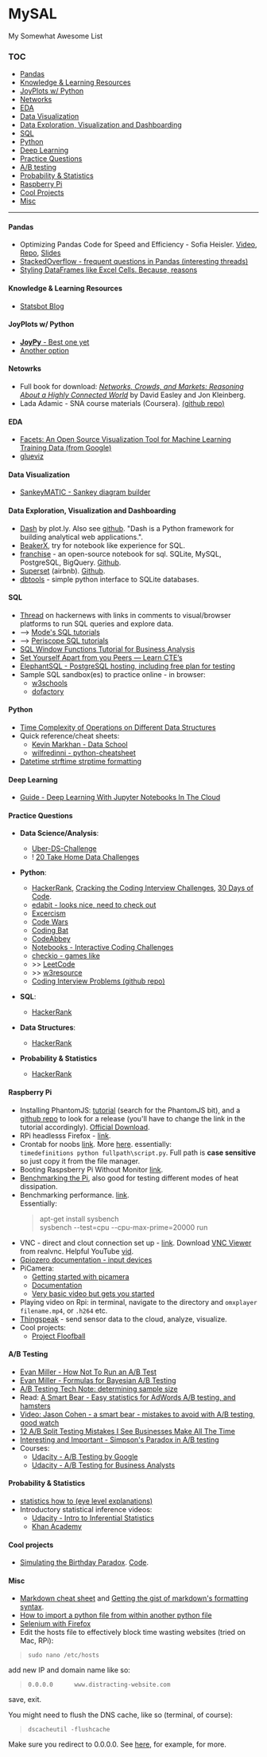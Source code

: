 # MySAL
My Somewhat Awesome List


### TOC
+ [Pandas](https://github.com/mlcoursework/mysal/blob/master/README.md#pandas)
+ [Knowledge & Learning Resources](https://github.com/mlcoursework/mysal/blob/master/README.md#knowledge--learning-resources)
+ [JoyPlots w/ Python](https://github.com/mlcoursework/mysal/blob/master/README.md#joyplots-w-python)
+ [Networks](https://github.com/mlcoursework/mysal/blob/master/README.md#netowrks)
+ [EDA](https://github.com/mlcoursework/mysal/blob/master/README.md#eda)
+ [Data Visualization](https://github.com/mlcoursework/mysal/blob/master/README.md#data-visualization)
+ [Data Exploration, Visualization and Dashboarding](https://github.com/mlcoursework/mysal/blob/master/README.md#data-exploration-visualization-and-dashboarding)
+ [SQL](https://github.com/mlcoursework/mysal/blob/master/README.md#sql)
+ [Python](https://github.com/mlcoursework/mysal/blob/master/README.md#python)
+ [Deep Learning](https://github.com/mlcoursework/mysal/blob/master/README.md#deep-learning)
+ [Practice Questions](https://github.com/mlcoursework/mysal/blob/master/README.md#practice-questions)
+ [A/B testing](https://github.com/mlcoursework/mysal/blob/master/README.md#ab-testing)
+ [Probability & Statistics](https://github.com/mlcoursework/mysal/blob/master/README.md#probability--statistics)
+ [Raspberry Pi](https://github.com/mlcoursework/mysal/blob/master/README.md#raspberry-pi)
+ [Cool Projects](https://github.com/mlcoursework/mysal#cool-projects)
+ [Misc](https://github.com/mlcoursework/mysal/blob/master/README.md#misc)

---

#### Pandas
+ Optimizing Pandas Code for Speed and Efficiency - Sofia Heisler. [Video](https://www.youtube.com/watch?v=HN5d490_KKk), [Repo](https://github.com/sversh/pycon2017-optimizing-pandas), [Slides](https://github.com/sversh/pycon2017-optimizing-pandas/blob/master/PyCon%20presentation.pdf)
+ [StackedOverflow - frequent questions in Pandas (interesting threads)](https://stackoverflow.com/questions/tagged/pandas?sort=frequent&pageSize=15)
+ [Styling DataFrames like Excel Cells. Because, reasons](https://pandas.pydata.org/pandas-docs/stable/style.html)


#### Knowledge & Learning Resources

+ [Statsbot Blog](https://statsbot.co/blog/)



#### JoyPlots w/ Python
+ [**JoyPy** - Best one yet](https://github.com/sbebo/joypy)
+ [Another option](https://github.com/daguiam/pyjoyplot)


#### Netowrks

+ Full book for download: [_Networks, Crowds, and Markets: Reasoning About a Highly Connected World_](http://www.cs.cornell.edu/home/kleinber/networks-book/) by David Easley and Jon Kleinberg.
+ Lada Adamic - SNA course materials (Coursera). [(github repo)](https://github.com/ladamalina/coursera-sna)


#### EDA
+ [Facets: An Open Source Visualization Tool for Machine Learning Training Data (from Google)](https://research.googleblog.com/2017/07/facets-open-source-visualization-tool.html)
+ [glueviz](http://glueviz.org/)


#### Data Visualization
+ [SankeyMATIC - Sankey diagram builder](http://sankeymatic.com/)


#### Data Exploration, Visualization and Dashboarding
+ [Dash](https://dash.plot.ly/) by plot.ly. Also see [github](https://github.com/plotly/dash). "Dash is a Python framework for building analytical web applications.". 
+ [BeakerX](http://beakerx.com), try for notebook like experience for SQL.
+ [franchise](https://franchise.cloud) - an open-source notebook for sql. SQLite, MySQL, PostgreSQL, BigQuery. [Github](https://github.com/hvf/franchise).
+ [Superset](https://superset.apache.org) (airbnb). [Github](https://github.com/apache/incubator-superset).
+ [dbtools](https://github.com/jhamrick/dbtools) - simple python interface to SQLite databases.


#### SQL
+ [Thread](https://news.ycombinator.com/item?id=14300038) on hackernews with links in comments to visual/browser platforms to run SQL queries and explore data.
+ --> [Mode's SQL tutorials](https://community.modeanalytics.com/sql/)
+ --> [Periscope SQL tutorials](https://www.periscopedata.com/category/sql-101)
+ [SQL Window Functions Tutorial for Business Analysis](https://blog.statsbot.co/sql-window-functions-tutorial-b5075b87d129)
+ [Set Yourself Apart from you Peers — Learn CTE’s](https://www.essentialsql.com/introduction-common-table-expressions-ctes/)
+ [ElephantSQL - PostgreSQL hosting, including free plan for testing](https://www.elephantsql.com/)
+ Sample SQL sandbox(es) to practice online - in browser:
  + [w3schools](https://www.w3schools.com/sql/trysql.asp?filename=trysql_op_in)
  + [dofactory](http://www.dofactory.com/sql/sandbox)


#### Python
+ [Time Complexity of Operations on Different Data Structures](https://wiki.python.org/moin/TimeComplexity)
+ Quick reference/cheat sheets:
  + [Kevin Markhan - Data School](http://nbviewer.jupyter.org/github/justmarkham/python-reference/blob/master/reference.ipynb)
  + [wilfredinni - python-cheatsheet](https://github.com/wilfredinni/python-cheatsheet#python-cheatsheet)
+ [Datetime strftime strptime formatting](https://docs.python.org/3/library/datetime.html#strftime-and-strptime-behavior)


#### Deep Learning
+ [Guide - Deep Learning With Jupyter Notebooks In The Cloud](https://www.datacamp.com/community/tutorials/deep-learning-jupyter-aws)


#### Practice Questions

+ **Data Science/Analysis**:
  + [Uber-DS-Challenge](https://github.com/bjherger/Uber-DS-Challenge/blob/master/docs/instructions/DSInterviewChallengeV_2_4.pdf)
  + ! [20 Take Home Data Challenges](https://github.com/eliekawerk/TakeHomeDataChallenges)
  
+ **Python**:
  + [HackerRank](https://www.hackerrank.com/domains/python/py-introduction), [Cracking the Coding Interview Challenges](https://www.hackerrank.com/domains/tutorials/cracking-the-coding-interview), [30 Days of Code](https://www.hackerrank.com/domains/tutorials/30-days-of-code).
  + [edabit - looks nice, need to check out](https://edabit.com/challenges/python3)
  + [Excercism](http://exercism.io/languages/python/exercises)
  + [Code Wars](http://www.codewars.com/kata/563b662a59afc2b5120000c6/train/python)
  + [Coding Bat](http://codingbat.com/)
  + [CodeAbbey](http://www.codeabbey.com/index/task_list)
  + [Notebooks - Interactive Coding Challenges](https://github.com/donnemartin/interactive-coding-challenges)
  + [checkio - games like](https://py.checkio.org)
  + \>\> [LeetCode](https://leetcode.com/problemset/algorithms/)
  + \>\> [w3resource](https://www.w3resource.com/python-exercises/)
  + [Coding Interview Problems (github repo)](https://github.com/mre/the-coding-interview/tree/master/problems)
  
+ **SQL**:
  + [HackerRank](https://www.hackerrank.com/domains/sql/select)
  
+ **Data Structures**:
  + [HackerRank](https://www.hackerrank.com/domains/data-structures)
  
+ **Probability & Statistics**
  + [HackerRank](https://www.hackerrank.com/domains/tutorials/10-days-of-statistics)


#### Raspberry Pi
+ Installing PhantomJS: [tutorial](https://webanalyticsfordevelopers.com/2017/03/07/automating-tests/) (search for the PhantomJS bit), and a [github repo](https://github.com/fg2it/phantomjs-on-raspberry/releases/) to look for a release (you'll have to change the link in the tutorial accordingly). [Official Download](http://phantomjs.org/download.html).
+ RPi headlesss Firefox - [link](https://stackoverflow.com/a/25726038/5056689).
+ Crontab for noobs [link](https://thepihut.com/blogs/raspberry-pi-tutorials/34930820-running-things-regularly-cron). More [here](https://www.raspberrypi.org/documentation/linux/usage/cron.md). essentially:<br>
   `timedefinitions python fullpath\script.py`. Full path is **case sensitive** so just copy it from the file manager.
+ Booting Raspsberry Pi Without Monitor [link](https://www.raspberrypi.org/forums/viewtopic.php?t=144926).
+ [Benchmarking the Pi](https://github.com/aikoncwd/rpi-benchmark), also good for testing different modes of heat dissipation.
+ Benchmarking performance. [link](https://www.howtoforge.com/how-to-benchmark-your-system-cpu-file-io-mysql-with-sysbench).<br>Essentially:
    > apt-get install sysbench <br>
    > sysbench --test=cpu --cpu-max-prime=20000 run
+ VNC - direct and clout connection set up - [link](https://www.raspberrypi.org/documentation/remote-access/vnc/). Download [VNC Viewer](https://www.realvnc.com/en/connect/download/viewer/) from realvnc. Helpful YouTube [vid](https://youtu.be/kPeb5IvZW_k?t=7m32s).
+ [Gpiozero documentation - input devices](https://gpiozero.readthedocs.io/en/stable/api_input.html?highlight=motionsensor#)
+ PiCamera:
  + [Getting started with picamera](https://projects.raspberrypi.org/en/projects/getting-started-with-picamera)
  + [Documentation](https://picamera.readthedocs.io/en/release-1.13/index.html)
  + [Very basic video but gets you started](https://www.youtube.com/watch?v=jMlMVzTxpDY)
+ Playing video on Rpi: in terminal, navigate to the directory and `omxplayer filename.mp4`, or `.h264` etc.
+ [Thingspeak](https://thingspeak.com) - send sensor data to the cloud, analyze, visualize.
+ Cool projects:
  + [Project Floofball](https://www.raspberrypi.org/blog/project-floofball-pi-pet-stuff/)


#### A/B Testing
+ [Evan Miller - How Not To Run an A/B Test](https://www.evanmiller.org/how-not-to-run-an-ab-test.html)
+ [Evan Miller - Formulas for Bayesian A/B Testing](https://www.evanmiller.org/bayesian-ab-testing.html)
+ [A/B Testing Tech Note: determining sample size](https://signalvnoise.com/posts/3004-ab-testing-tech-note-determining-sample-size)
+ Read: [A Smart Bear - Easy statistics for AdWords A/B testing, and hamsters](https://blog.asmartbear.com/easy-statistics-for-adwords-ab-testing-and-hamsters.html)
+ [Video: Jason Cohen - a smart bear - mistakes to avoid with A/B testing, good watch](https://vimeo.com/54004040)
+ [12 A/B Split Testing Mistakes I See Businesses Make All The Time](https://conversionxl.com/blog/12-ab-split-testing-mistakes-i-see-businesses-make-all-the-time/)
+ [Interesting and Important - Simpson's Paradox in A/B testing](https://youtu.be/GSPTcqNpab8)
+ Courses:
  + [Udacity - A/B Testing by Google](https://classroom.udacity.com/courses/ud257/)
  + [Udacity - A/B Testing for Business Analysts](https://classroom.udacity.com/courses/ud979)



#### Probability & Statistics
+ [statistics how to (eye level explanations)](http://www.statisticshowto.com/)
+ Introductory statistical inference videos:
  + [Udacity - Intro to Inferential Statistics](https://www.udacity.com/course/intro-to-inferential-statistics--ud201)
  + [Khan Academy](https://www.khanacademy.org/math/statistics-probability)


#### Cool projects
+ [Simulating the Birthday Paradox](https://www.reddit.com/r/dataisbeautiful/comments/8pce4t/simulating_the_birthday_paradox_in_a_group_of_23/?st=ji7n7dwi&sh=a5274417). [Code](https://pastebin.com/D2xDZxD4).



#### Misc
+ [Markdown cheat sheet](https://github.com/adam-p/markdown-here/wiki/Markdown-Cheatsheet) and [Getting the gist of markdown's formatting syntax](https://daringfireball.net/projects/markdown/basics).
+ [How to import a python file from within another python file](https://stackoverflow.com/a/20749411/5056689)
+ [Selenium with Firefox](https://raspberrypi.stackexchange.com/a/39915)
+ Edit the hosts file to effectively block time wasting websites (tried on Mac, RPi):

> `sudo nano /etc/hosts`

add new IP and domain name like so:

> `0.0.0.0      www.distracting-website.com`

save, exit.

You might need to flush the DNS cache, like so (terminal, of course):

> `dscacheutil -flushcache`

Make sure you redirect to 0.0.0.0. See [here](https://www.webnots.com/how-to-edit-hosts-file-in-mac-os-x/), for example, for more.
